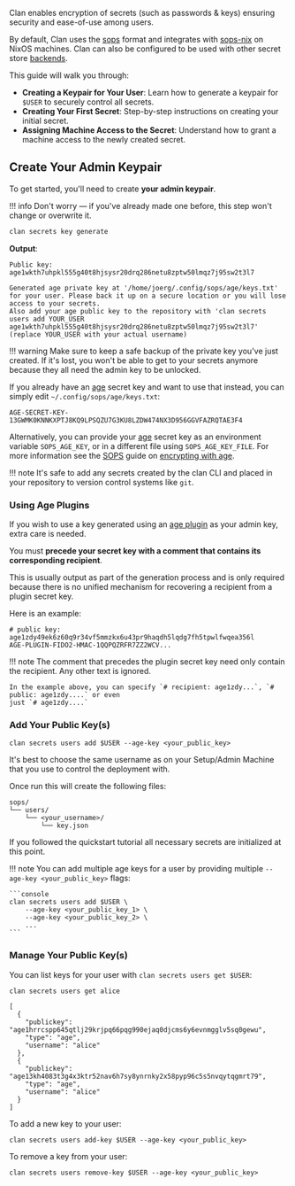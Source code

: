 
Clan enables encryption of secrets (such as passwords & keys) ensuring security and ease-of-use among users.

By default, Clan uses the [sops](https://github.com/getsops/sops) format
and integrates with [sops-nix](https://github.com/Mic92/sops-nix) on NixOS machines.
Clan can also be configured to be used with other secret store [backends](https://docs.clan.lol/reference/clan-core/vars/#clan.core.vars.settings.secretStore).

This guide will walk you through:

- **Creating a Keypair for Your User**: Learn how to generate a keypair for `$USER` to securely control all secrets.
- **Creating Your First Secret**: Step-by-step instructions on creating your initial secret.
- **Assigning Machine Access to the Secret**: Understand how to grant a machine access to the newly created secret.

## Create Your Admin Keypair

To get started, you'll need to create **your admin keypair**.

!!! info
    Don't worry — if you've already made one before, this step won't change or overwrite it.

```bash
clan secrets key generate
```

**Output**:

```{.console, .no-copy}
Public key: age1wkth7uhpkl555g40t8hjsysr20drq286netu8zptw50lmqz7j95sw2t3l7

Generated age private key at '/home/joerg/.config/sops/age/keys.txt' for your user. Please back it up on a secure location or you will lose access to your secrets.
Also add your age public key to the repository with 'clan secrets users add YOUR_USER age1wkth7uhpkl555g40t8hjsysr20drq286netu8zptw50lmqz7j95sw2t3l7' (replace YOUR_USER with your actual username)
```

!!! warning
    Make sure to keep a safe backup of the private key you've just created.
    If it's lost, you won't be able to get to your secrets anymore because they all need the admin key to be unlocked.

If you already have an [age] secret key and want to use that instead, you can simply edit `~/.config/sops/age/keys.txt`:

```title="~/.config/sops/age/keys.txt"
AGE-SECRET-KEY-13GWMK0KNNKXPTJ8KQ9LPSQZU7G3KU8LZDW474NX3D956GGVFAZRQTAE3F4
```

Alternatively, you can provide your [age] secret key as an environment variable `SOPS_AGE_KEY`, or in a different file
using `SOPS_AGE_KEY_FILE`.
For more information see the [SOPS] guide on [encrypting with age].

!!! note
    It's safe to add any secrets created by the clan CLI and placed in your repository to version control systems like `git`.

### Using Age Plugins

If you wish to use a key generated using an [age plugin] as your admin key, extra care is needed.

You must **precede your secret key with a comment that contains its corresponding recipient**.

This is usually output as part of the generation process
and is only required because there is no unified mechanism for recovering a recipient from a plugin secret key.

Here is an example:

```title="~/.config/sops/age/keys.txt"
# public key: age1zdy49ek6z60q9r34vf5mmzkx6u43pr9haqdh5lqdg7fh5tpwlfwqea356l
AGE-PLUGIN-FIDO2-HMAC-1QQPQZRFR7ZZ2WCV...
```

!!! note
    The comment that precedes the plugin secret key need only contain the recipient.
    Any other text is ignored.

    In the example above, you can specify `# recipient: age1zdy...`, `# public: age1zdy....` or even
    just `# age1zdy....`

### Add Your Public Key(s)

```console
clan secrets users add $USER --age-key <your_public_key>
```

It's best to choose the same username as on your Setup/Admin Machine that you use to control the deployment with.

Once run this will create the following files:

```{.console, .no-copy}
sops/
└── users/
    └── <your_username>/
        └── key.json
```
If you followed the quickstart tutorial all necessary secrets are initialized at this point.

!!! note
    You can add multiple age keys for a user by providing multiple `--age-key <your_public_key>` flags:

    ```console
    clan secrets users add $USER \
        --age-key <your_public_key_1> \
        --age-key <your_public_key_2> \
        ...
    ```

### Manage Your Public Key(s)

You can list keys for your user with `clan secrets users get $USER`:

```console
clan secrets users get alice

[
  {
    "publickey": "age1hrrcspp645qtlj29krjpq66pqg990ejaq0djcms6y6evnmgglv5sq0gewu",
    "type": "age",
    "username": "alice"
  },
  {
    "publickey": "age13kh4083t3g4x3ktr52nav6h7sy8ynrnky2x58pyp96c5s5nvqytqgmrt79",
    "type": "age",
    "username": "alice"
  }
]
```

To add a new key to your user:

```console
clan secrets users add-key $USER --age-key <your_public_key>
```

To remove a key from your user:

```console
clan secrets users remove-key $USER --age-key <your_public_key>
```

[age]: https://github.com/FiloSottile/age
[age plugin]: https://github.com/FiloSottile/awesome-age?tab=readme-ov-file#plugins
[sops]: https://github.com/getsops/sops
[encrypting with age]: https://github.com/getsops/sops?tab=readme-ov-file#encrypting-using-age
